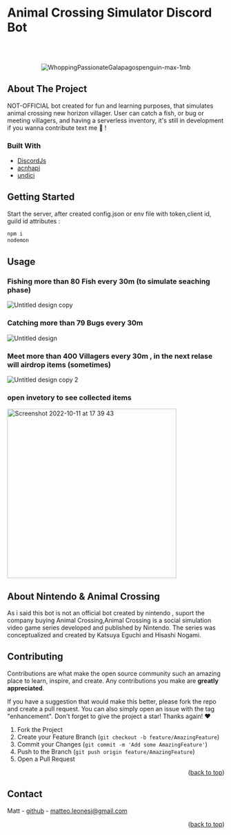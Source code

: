
  <h1>Animal Crossing Simulator Discord Bot</h1>
<br />
<br />
<div align="center">
  <a>
  
![WhoppingPassionateGalapagospenguin-max-1mb](https://user-images.githubusercontent.com/38867931/195134000-4b8e89bd-035a-4eb2-ae94-c96513ee61da.gif)

  </a>
</div>



## About The Project
NOT-OFFICIAL bot created for fun and learning purposes, that simulates animal crossing new horizon villager. User can catch a fish, or bug or meeting villagers, and having a serverless inventory, it's still in development if you wanna contribute text me 🌻 !


### Built With
* [DiscordJs](https://discord.js.org/#/)
* [acnhapi](http://acnhapi.com/)
* [undici](https://github.com/nodejs/undici)

<!-- GETTING STARTED -->
## Getting Started
Start the server, after created config.json or env file with token,client id, guild id attributes : 
  ```sh
 npm i 
 nodemon 
  ```

## Usage

### Fishing more than 80 Fish every 30m (to simulate seaching phase)
![Untitled design copy](https://user-images.githubusercontent.com/38867931/195138845-09f0bee2-a006-4da4-bfc4-d004ed8f3b62.png)

  
### Catching more than 79 Bugs every 30m 

![Untitled design](https://user-images.githubusercontent.com/38867931/195138866-a412852e-6f15-46f4-adfa-bdad94f8ac81.png)


### Meet more than 400 Villagers every 30m , in the next relase will airdrop items (sometimes)

![Untitled design copy 2](https://user-images.githubusercontent.com/38867931/195138881-0d8a59e3-0ddd-4624-bdf1-0e6af7419e89.png)

### open invetory to see collected items 

<img width="392" alt="Screenshot 2022-10-11 at 17 39 43" src="https://user-images.githubusercontent.com/38867931/195138925-34cb9e05-6bcb-4a19-a76a-7744fbdcb141.png">





## About Nintendo & Animal Crossing 
As i said this bot is not an official bot created by nintendo , suport the company buying Animal Crossing,Animal Crossing is a social simulation video game series developed and published by Nintendo. The series was conceptualized and created by Katsuya Eguchi and Hisashi Nogami. 


## Contributing

Contributions are what make the open source community such an amazing place to learn, inspire, and create. Any contributions you make are **greatly appreciated**. 

If you have a suggestion that would make this better, please fork the repo and create a pull request. You can also simply open an issue with the tag "enhancement".
Don't forget to give the project a star! Thanks again! ❤️

1. Fork the Project
2. Create your Feature Branch (`git checkout -b feature/AmazingFeature`)
3. Commit your Changes (`git commit -m 'Add some AmazingFeature'`)
4. Push to the Branch (`git push origin feature/AmazingFeature`)
5. Open a Pull Request

<p align="right">(<a href="#top">back to top</a>)</p>


## Contact

Matt - [github](https://github.com/MatteoLeonesi) - matteo.leonesi@gmail.com



<p align="right">(<a href="#top">back to top</a>)</p>
